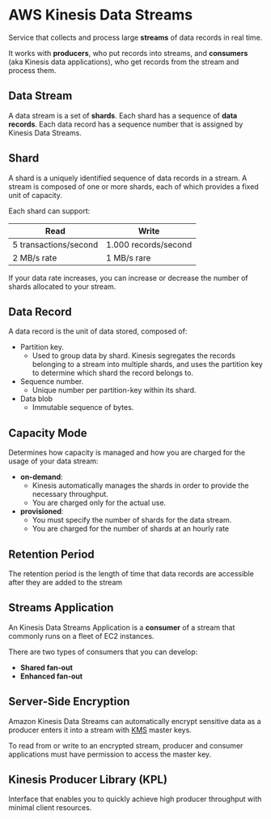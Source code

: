 # AWS Kinesis Data Streams

Service that collects and process large **streams** of data records in real time.

It works with **producers**, who put records into streams, and **consumers** (aka Kinesis data applications), who get records from the stream and process them.

## Data Stream

A data stream is a set of **shards**. Each shard has a sequence of **data records**. Each data record has a sequence number that is assigned by Kinesis Data Streams.

## Shard

A shard is a uniquely identified sequence of data records in a stream. A stream is composed of one or more shards, each of which provides a fixed unit of capacity.

Each shard can support:

| Read                  | Write                |
| --------------------- | -------------------- |
| 5 transactions/second | 1.000 records/second |
| 2 MB/s rate           | 1 MB/s rare          |

If your data rate increases, you can increase or decrease the number of shards allocated to your stream.

## Data Record

A data record is the unit of data stored, composed of:

- Partition key.
    - Used to group data by shard. Kinesis segregates the records belonging to a stream into multiple shards, and uses the partition key to determine which shard the record belongs to.
- Sequence number.
    - Unique number per partition-key within its shard.
- Data blob
    - Immutable sequence of bytes.


## Capacity Mode

Determines how capacity is managed and how you are charged for the usage of your data stream:

- **on-demand**:
    - Kinesis automatically manages the shards in order to provide the necessary throughput.
    - You are charged only for the actual use.
- **provisioned**:
    - You must specify the number of shards for the data stream.
    - You are charged for the number of shards at an hourly rate

## Retention Period

The retention period is the length of time that data records are accessible after they are added to the stream

## Streams Application

An Kinesis Data Streams Application is a **consumer** of a stream that commonly runs on a fleet of EC2 instances.

There are two types of consumers that you can develop:
- **Shared fan-out**
- **Enhanced fan-out**

## Server-Side Encryption

Amazon Kinesis Data Streams can automatically encrypt sensitive data as a producer enters it into a stream with [KMS](KMS.md) master keys.

To read from or write to an encrypted stream, producer and consumer applications must have permission to access the master key.

## Kinesis Producer Library (KPL)

Interface that enables you to quickly achieve high producer throughput with minimal client resources.
